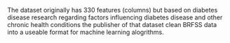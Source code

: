 The dataset originally has 330 features (columns) but based on diabetes disease research regarding factors influencing diabetes disease and other chronic health conditions the publisher of that dataset clean BRFSS data into a useable format for machine learning alogrithms.
